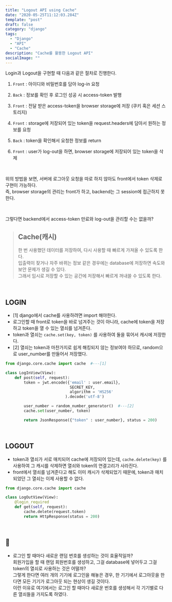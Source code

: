 ```yaml
---
title: "Logout API using Cache"
date: "2020-05-25T11:12:03.284Z"
template: "post"
draft: false
category: "django"
tags:
  - "Django"
  - "API"
  - "Cache"
description: "Cache를 활용한 Logout API"
socialImage: ""
---
```



Login과 Logout을 구현할 때 다음과 같은 절차로 진행한다.  
1. `Front` : 아이디와 비밀번호를 담아 log-in 요청
2. `Back`  : 정보를 확인 후 로그인 성공 시 access-token 발행
3. `Front` : 전달 받은 access-token을 browser storage에 저장 (쿠키 혹은 세션 스토리지)

4. `Front` : storage에 저장되어 있는 token을 request.headers에 담아서 원하는 정보를 요청
5. `Back`  : token을 확인해서 요청한 정보를 return

6. `Front` : user가 log-out을 하면, browser storage에 저장되어 있는 token을 삭제

<br>

위의 방법을 보면, 서버에 로그아웃 요청을 따로 하지 않아도 front에서 token 삭제로 구현이 가능하다.  
즉, browser storage의 관리는 front가 하고, backend는 그 session에 접근하지 못한다.

<br>

그렇다면 backend에서 access-token 만료와 log-out을 관리할 수는 없을까?

> ## Cache(캐시)
> 한 번 사용했던 데이터를 저장하여, 다시 사용할 때 빠르게 가져올 수 있도록 한다.  
> 입출력이 잦거나 자주 바뀌는 정보 같은 경우에는 database에 저장하면 속도와 보안 문제가 생길 수 있다.  
> 그래서 임시로 저장할 수 있는 공간에 저장해서 빠르게 꺼내쓸 수 있도록 한다.

<br>

## LOGIN
* [1] django에서 cache를 사용하려면 import 해야한다.
* 로그인할 때 front로 token을 바로 넘겨주는 것이 아니라, cache에 token을 저장하고 token을 열 수 있는 열쇠를 넘겨준다.
* token과 열쇠는 `cache.set(key, token)` 를 사용하여 둘을 묶어서 캐시에 저장한다.
* [2] 열쇠는 token과 마찬가지로 쉽게 해킹되지 않는 정보여야 하므로, random으로 user_number를 만들어서 저장했다.

```python
from django.core.cache import cache  #---[1]

class LogInView(View):
    def post(self, request):
        token = jwt.encode({'email' : user.email},
                            SECRET_KEY,
                            algorithm = 'HS256'
                          ).decode('utf-8')

        user_number = random_number_generator()  #---[2]
        cache.set(user_number, token)

        return JsonResponse({"token" : user_number}, status = 200)
```

<br>

## LOGOUT
* token과 열쇠가 서로 매치되어 cache에 저장되어 있는데, `cache.delete(key)` 를 사용하여 그 캐시를 삭제하면 열쇠와 token의 연결고리가 사라진다.
* front에서 열쇠를 넘겨준다고 해도 이미 캐시가 삭제되었기 때문에, token과 매치되었던 그 열쇠는 이제 사용할 수 없다.


```python
from django.core.cache import cache

class LogOutView(View):
    @login_required
    def get(self, request):
        cache.delete(request.token)
        return HttpResponse(status = 200)
```

<br>

##  💬
* 로그인 할 때마다 새로운 랜덤 번호를 생성하는 것이 효율적일까?  
회원가입을 할 때 랜덤 회원번호를 생성하고, 그걸 database에 넣어두고 그걸 token의 열쇠로 사용하는 것은 어떨까?  
그렇게 한다면 여러 개의 기기에 로그인을 해놓은 경우, 한 기기에서 로그아웃을 한다면 모든 기기가 로그아웃 되는 현상이 생길 것이다.  
이런 이유로 여기에서는 로그인 할 때마다 새로운 번호를 생성해서 각 기기별로 다른 열쇠들을 가지도록 하였다.